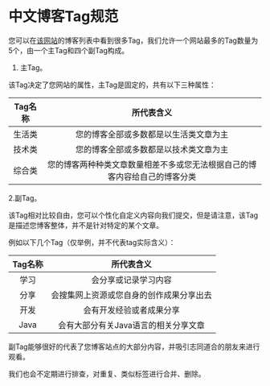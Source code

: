 # 中文博客Tag规范

您可以在[该网站](https://zhblogs.ohyee.cc/)的博客列表中看到很多Tag，我们允许一个网站最多的Tag数量为5个，由一个主Tag和四个副Tag构成。

1. 主Tag。

该Tag决定了您网站的属性，主Tag是固定的，共有以下三种属性：

| Tag名称 | 所代表含义 |
| :--: | :--: |
| 生活类 | 您的博客全部或多数都是以生活类文章为主 |
| 技术类 | 您的博客全部或多数都是以技术类文章为主 |
| 综合类 | 您的博客两种种类文章数量相差不多或您无法根据自己的博客内容给自己的博客分类 |
 
 2.副Tag。

该Tag相对比较自由，您可以个性化自定义内容向我们提交，但是请注意，该Tag是描述您博客整体，并不是针对特定的某个文章。

例如以下几个Tag（仅举例，并不代表tag实际含义）：

| Tag名称 | 所代表含义 |
| :--: | :--: |
| 学习 | 会分享或记录学习内容 |
| 分享 | 会搜集网上资源或您自身的创作成果分享出去 |
| 开发 | 会有开发经验或者成果分享 |
| Java | 会有大部分有关Java语言的相关分享文章 |

副Tag能够很好的代表了您博客站点的大部分内容，并吸引志同道合的朋友来进行观看。

我们也会不定期进行排查，对重复、类似标签进行合并、删除。